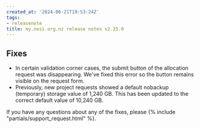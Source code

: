 ```yaml
---
created_at: '2024-06-21T19:53:24Z'
tags:
- releasenote
title: my.nesi.org.nz release notes v2.25.0
---
```


## Fixes

- In certain validation corner cases, the submit button of the allocation request was disappearing. We've fixed this error so the button remains visible on the request form.  
- Previously, new project requests showed a default nobackup (temporary) storage value of 1,240 GB. This has been updated to the correct default value of 10,240 GB.  

If you have any questions about any of the  fixes, please
{% include "partials/support_request.html" %}.
